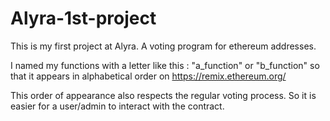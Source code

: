 # Alyra-1st-project

This is my first project at Alyra. A voting program for ethereum addresses.

I named my functions with a letter like this : "a_function" or "b_function" so that it appears in alphabetical order on https://remix.ethereum.org/

This order of appearance also respects the regular voting process. So it is easier for a user/admin to interact with the contract.
